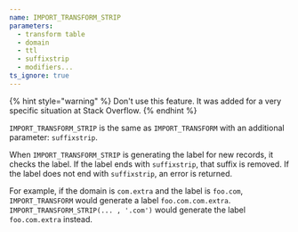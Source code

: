 ```yaml
---
name: IMPORT_TRANSFORM_STRIP
parameters:
  - transform table
  - domain
  - ttl
  - suffixstrip
  - modifiers...
ts_ignore: true
---
```


{% hint style="warning" %}
Don't use this feature. It was added for a very specific situation at Stack Overflow.
{% endhint %}

`IMPORT_TRANSFORM_STRIP` is the same as `IMPORT_TRANSFORM` with an additional parameter: `suffixstrip`.

When `IMPORT_TRANSFORM_STRIP` is generating the label for new records, it
checks the label.  If the label ends with `suffixstrip`, that suffix is removed.
If the label does not end with `suffixstrip`, an error is returned.

For example, if the domain is `com.extra` and the label is `foo.com`,
`IMPORT_TRANSFORM` would generate a label `foo.com.com.extra`.
`IMPORT_TRANSFORM_STRIP(... , '.com')` would generate
the label `foo.com.extra` instead.
